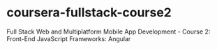 # coursera-fullstack-course2
Full Stack Web and Multiplatform Mobile App Development - Course 2: Front-End JavaScript Frameworks: Angular
